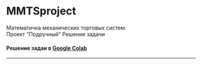 # MMTSproject
<html>
  <body>
    Математичка механических торговых систем. <br>Проект "Подручный"
    Решение задачи</h3>
		<h4>Решение задаи в 
			<a href="https://colab.research.google.com/drive/1xLtdHvt_uzSe5WTcJyDnWl29NNuvlmEE?usp=sharing">Google Colab</a> </h4>
		<hr>
    

